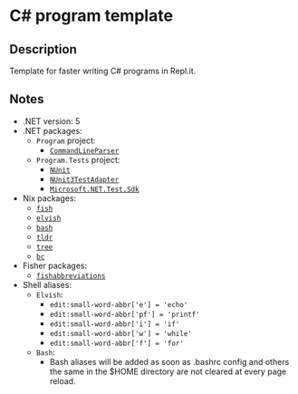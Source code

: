 # C# program template

## Description

Template for faster writing C# programs in Repl.it.

## Notes

- .NET version: 5
- .NET packages:
  - `Program` project:
    - [`CommandLineParser`](https://www.nuget.org/packages/CommandLineParser/)
  - `Program.Tests` project:
    - [`NUnit`](https://www.nuget.org/packages/NUnit/)
    - [`NUnit3TestAdapter`](https://www.nuget.org/packages/NUnit3TestAdapter/)
    - [`Microsoft.NET.Test.Sdk`](https://www.nuget.org/packages/Microsoft.NET.Test.Sdk/17.1.0-preview-20211130-02)
- Nix packages:
  - [`fish`](https://search.nixos.org/packages?channel=21.05&show=fish&from=0&size=50&sort=relevance&type=packages&query=fish)
  - [`elvish`](https://search.nixos.org/packages?channel=21.05&show=elvish&from=0&size=50&sort=relevance&type=packages&query=elvish)
  - [`bash`](https://search.nixos.org/packages?channel=21.05&show=bash_5&from=0&size=50&sort=relevance&type=packages&query=bash)
  - [`tldr`](https://search.nixos.org/packages?channel=21.05&show=tldr&from=0&size=50&sort=relevance&type=packages&query=tldr)
  - [`tree`](https://search.nixos.org/packages?channel=21.05&show=tree&from=0&size=50&sort=relevance&type=packages&query=tree)
  - [`bc`](https://search.nixos.org/packages?channel=21.11&show=bc&from=0&size=50&sort=relevance&type=packages&query=bc)
- Fisher packages:
  - [`fishabbreviations`](https://github.com/Console-Utils/fishabbreviations)
- Shell aliases:
  - `Elvish`:
    - `edit:small-word-abbr['e'] = 'echo'`
    - `edit:small-word-abbr['pf'] = 'printf'`
    - `edit:small-word-abbr['i'] = 'if'`
    - `edit:small-word-abbr['w'] = 'while'`
    - `edit:small-word-abbr['f'] = 'for'`
  - `Bash`:
    - Bash aliases will be added as soon as .bashrc config and others the same in the $HOME directory are not cleared at every page reload.